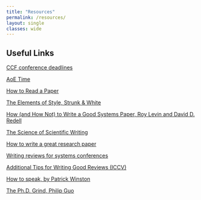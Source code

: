 ```yaml
---
title: "Resources"
permalink: /resources/
layout: single
classes: wide
---
```



## Useful Links	
<a href="https://ccfddl.github.io/">CCF conference deadlines</a>

<a href="https://time.is/Anywhere_on_Earth">AoE Time</a>

<a href="https://web.stanford.edu/class/ee384m/Handouts/HowtoReadPaper.pdf">How to Read a Paper</a>

<a href="https://faculty.washington.edu/heagerty/Courses/b572/public/StrunkWhite.pdf
">The Elements of Style, Strunk & White</a>

<a href="https://www.usenix.org/legacy/events/samples/submit/advice.html">How (and How Not) to Write a Good Systems Paper, Roy Levin and David D. Redell</a>

<a href="https://cseweb.ucsd.edu/~swanson/papers/science-of-writing.pdf">The Science of Scientific Writing</a>

<a href="https://www.microsoft.com/en-us/research/uploads/prod/2016/07/How-to-write-a-great-research-paper.pdf">How to write a great research paper</a>


<a href="https://people.inf.ethz.ch/troscoe/pubs/review-writing.pdf">Writing reviews for systems conferences
</a>

<a href="https://iccv2023.thecvf.com/additional.tips.for.writing.good.reviews-362200-2-16-22.php">Additional Tips for Writing Good Reviews (ICCV)</a>

<a href="https://ocw.mit.edu/courses/res-tll-005-how-to-speak-january-iap-2018/pages/how-to-speak/">How to speak, by Patrick Winston</a>

<a href="http://pgbovine.net/PhD-memoir.htm">The Ph.D. Grind, Philip Guo</a>









